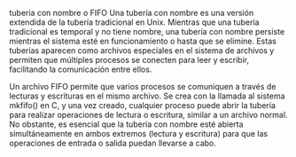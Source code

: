 tuberia con nombre o FIFO
Una tubería con nombre es una versión extendida de la tubería tradicional en Unix. Mientras que una tubería tradicional es temporal y no tiene nombre, una tubería con nombre persiste mientras el sistema esté en funcionamiento o hasta que se elimine. Estas tuberías aparecen como archivos especiales en el sistema de archivos y permiten que múltiples procesos se conecten para leer y escribir, facilitando la comunicación entre ellos.

Un archivo FIFO permite que varios procesos se comuniquen a través de lecturas y escrituras en el mismo archivo. Se crea con la llamada al sistema mkfifo() en C, y una vez creado, cualquier proceso puede abrir la tubería para realizar operaciones de lectura o escritura, similar a un archivo normal. No obstante, es esencial que la tubería con nombre esté abierta simultáneamente en ambos extremos (lectura y escritura) para que las operaciones de entrada o salida puedan llevarse a cabo.
